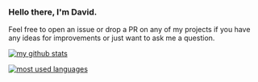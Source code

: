 ### Hello there, I'm David.

Feel free to open an issue or drop a PR on any of my projects if you have any ideas for improvements or just want to ask me a question.

[![my github stats](https://github-readme-stats.vercel.app/api?username=b1quad&show_icons=true&theme=dark)](https://github.com/anuraghazra/github-readme-stats)

[![most used languages](https://github-readme-stats.vercel.app/api/top-langs/?username=b1quad&show_icons=true&theme=dark)](https://github.com/anuraghazra/github-readme-stats)
